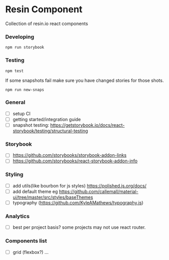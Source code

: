 # Resin Component

Collection of resin.io react components

### Developing

```
npm run storybook
```

### Testing
```
npm test
```

If some snapshots fail make sure you have changed stories for those shots.
```
npm run new-snaps
```

### General
- [ ] setup CI
- [ ] getting started/integration guide
- [ ] snapshot testing: https://getstorybook.io/docs/react-storybook/testing/structural-testing

### Storybook
- [ ] https://github.com/storybooks/storybook-addon-links
- [ ] https://github.com/storybooks/react-storybook-addon-info

### Styling
- [ ] add utils(like bourbon for js styles) https://polished.js.org/docs/
- [ ] add default theme eg https://github.com/callemall/material-ui/tree/master/src/styles/baseThemes
- [ ] typography (https://github.com/KyleAMathews/typography.js)

### Analytics
- [ ] best per project basis? some projects may not use react router.  

### Components list
- [ ] grid (flexbox?)
...
